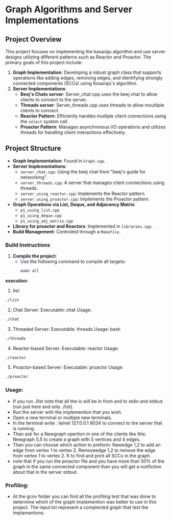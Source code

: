 # Graph Algorithms and Server Implementations

## Project Overview

This project focuses on implementing the kasaraju algorithm and use server designs utilizing different patterns such as Reactor and Proactor. The primary goals of this project include:

1. **Graph Implementation**: Developing a robust graph class that supports operations like adding edges, removing edges, and identifying strongly connected components (SCCs) using Kosaraju's algorithm.
2. **Server Implementations**:
   - **Beej's Chats server**: Server_chat.cpp uses the beej chat to allow clients to connect to the server.
   - **Threads server**: Server_threads.cpp uses threads to allow moultiple clients to connect.  
   - **Reactor Pattern**: Efficiently handles multiple client connections using the `select` system call.
   - **Proactor Pattern**: Manages asynchronous I/O operations and utilizes threads for handling client interactions effectively.

## Project Structure

- **Graph Implementation**: Found in `Graph.cpp`.
- **Server Implementations**:
  - `server_chat.cpp`: Using the beej chat from "beej's guide for networking".
  - `server_threads.cpp`: A server that manages client connections using threads.
  - `server_using_reactor.cpp`: Implements the Reactor pattern.
  - `server_using_proactor.cpp`: Implements the Proactor pattern.
- **Graph Operations via List, Deque, and Adjacency Matrix**:
  - `p1_using_list.cpp`
  - `p1_using_deque.cpp`
  - `p1_using_adj_matrix.cpp`
- **Library for proactor and Reactors**: Implemented in `libraries.cpp`.
- **Build Management**: Controlled through a `Makefile`.

### Build Instructions

1. **Compile the project**:
   - Use the following command to compile all targets:
     ```bash
     make all
     ```

**execution**:

1. list:
```bash
./list
```

2. Chat Server:
Executable: chat
Usage:
```bash
./chat
```

3. Threaded Server:
Executable: threads
Usage:
bash
```bash
./threads
```

4. Reactor-based Server:
Executable: reactor
Usage:
```bash
./reactor
```

5. Proactor-based Server:
Executable: proactor
Usage:
```bash
./proactor
```
### Usage:
- If you run ./list note that all the io will be in from and to stdin and stdout.(run just here and only ./list).
- Run the server with the implemention that you wish.
- Open a new terminal or multiple new terminals.
- In the terminal write : telnet 127.0.0.1 9034 to connect to the server that is running.
- Than ask for a Newgraph opertion in one of the clients like this:
    Newgraph 5,5 to create a graph with 5 vertices and 4 edges.
- Than you can choose which action to preform:
    Newedge 1,2 to add an edge from vertex 1 to vertex 2.
    Removeedge 1,2 to remove the edge from vertex 1 to vertex 2.
    K to find and print all SCCs in the graph.
- note that if you run the proactor file and you have more than 50% of the graph in the same connected component than you will get a notifiction about that in the server stdout.

### Profiling:
- At the gcov folder you can find all the profiling test that was done to determine which of the graph implemention was better to use in this project. The input.txt represent a complected graph that test the implamantions.
